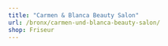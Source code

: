```yaml
---
title: "Carmen & Blanca Beauty Salon"
url: /bronx/carmen-und-blanca-beauty-salon/
shop: Friseur
---
```

